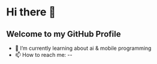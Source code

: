 # Hi there 👋
## Welcome to my GitHub Profile
- 🌱 I’m currently learning about ai & mobile programming
- 📫 How to reach me: --
